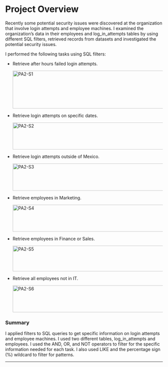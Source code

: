 # Project Overview
Recently some potential security issues were discovered at the organization that involve login attempts and employee machines. I examined the organization’s data in their employees and log_in_attempts tables by using different SQL filters, retrieved records from datasets and investigated the potential security issues.

I performed the following tasks using SQL filters:

- Retrieve after hours failed login attempts.

  <img width="687" height="121" alt="PA2-S1" src="https://github.com/user-attachments/assets/55c3ad98-a791-46e2-8855-46a8656c2017" />

- Retrieve login attempts on specific dates.

  <img width="833" height="86" alt="PA2-S2" src="https://github.com/user-attachments/assets/fca6eb11-6d34-417b-8bc0-6c8b77a42de3" />

- Retrieve login attempts outside of Mexico.

  <img width="662" height="87" alt="PA2-S3" src="https://github.com/user-attachments/assets/0c400517-74a7-4f2a-9482-667f7ed36728" />

- Retrieve employees in Marketing.

  <img width="716" height="86" alt="PA2-S4" src="https://github.com/user-attachments/assets/b407698a-5ba2-45f1-a75b-477566c15278" />

- Retrieve employees in Finance or Sales.

  <img width="742" height="82" alt="PA2-S5" src="https://github.com/user-attachments/assets/1250ce28-03b1-4121-b7b3-5f2dd305f365" />

- Retrieve all employees not in IT.

  <img width="736" height="86" alt="PA2-S6" src="https://github.com/user-attachments/assets/5ffa5cf8-5a19-405e-b77a-4c78ee16a20f" />


### Summary
I applied filters to SQL queries to get specific information on login attempts and employee machines. I used two different tables, log_in_attempts and employees. I used the AND,
OR, and NOT operators to filter for the specific information needed for each task. I also used LIKE and the percentage sign (%) wildcard to filter for patterns.

---


